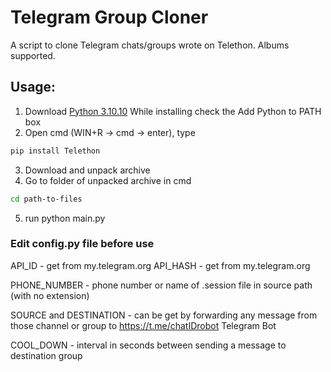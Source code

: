 # Telegram Group Cloner
A script to clone Telegram chats/groups wrote on Telethon. Albums supported.

## Usage:
1. Download [Python 3.10.10](https://www.python.org/downloads/release/python-31010/)
While installing check the Add Python to PATH box
2. Open cmd (WIN+R -> cmd -> enter), type
```sh
pip install Telethon
```
3. Download and unpack archive
4. Go to folder of unpacked archive in cmd
```sh
cd path-to-files
```
5. run python main.py


### Edit config.py file before use
API_ID - get from my.telegram.org
API_HASH - get from my.telegram.org

PHONE_NUMBER - phone number or name of .session file in source path (with no extension)

SOURCE and DESTINATION - can be get by forwarding any message from those channel or group to https://t.me/chatIDrobot Telegram Bot

COOL_DOWN - interval in seconds between sending a message to destination group



